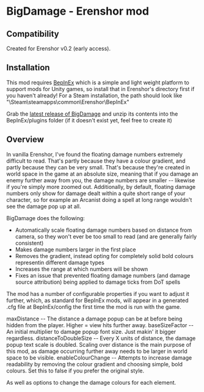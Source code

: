 
# BigDamage - Erenshor mod

## Compatibility

Created for Erenshor v0.2 (early access).

## Installation

This mod requires [BepInEx](https://docs.bepinex.dev/articles/user_guide/installation/index.html) which is a simple and light weight platform to support mods for Unity games, so install that in Erenshor's directory first if you haven't already! For a Steam installation, the path should look like "\Steam\steamapps\common\Erenshor\BepInEx"

Grab the [latest release of BigDamage](https://github.com/cammaron/BigDamage/releases) and unzip its contents into the BepInEx/plugins folder (if it doesn't exist yet, feel free to create it)

## Overview

In vanilla Erenshor, I've found the floating damage numbers extremely difficult to read. That's partly because they have a colour gradient, and partly because they can be very small. That's because they're created in world space in the game at an absolute size, meaning that if you damage an enemy further away from you, the damage numbers are smaller -- likewise if you're simply more zoomed out. Additionally, by default, floating damage numbers only show for damage dealt within a quite short range of your character, so for example an Arcanist doing a spell at long range wouldn't see the damage pop up at all.

BigDamage does the following:

- Automatically scale floating damage numbers based on distance from camera, so they won't ever be too small to read (and are generally fairly consistent)
- Makes damage numbers larger in the first place
- Removes the gradient, instead opting for completely solid bold colours representin different damage types
- Increases the range at which numbers will be shown
- Fixes an issue that prevented floating damage numbers (and damage source attribution) being applied to damage ticks from DoT spells

The mod has a number of configurable properties if you want to adjust it further, which, as standard for BepInEx mods, will appear in a generated .cfg file at BepInEx/config the first time the mod is run with the game.

maxDistance -- The distance a damage popup can be at before being hidden from the player. Higher = view hits further away.
baseSizeFactor -- An initial multiplier to damage popup font size. Just makin' it bigger regardless.
distanceToDoubleSize -- Every X units of distance, the damage popup text scale is doubled. Scaling over distance is the main purpose of this mod, as damage occurring further away needs to be larger in world space to be visible.
enableColourChange -- Attempts to increase damage readability by removing the colour gradient and choosing simple, bold colours. Set this to false if you prefer the original style.

As well as options to change the damage colours for each element.